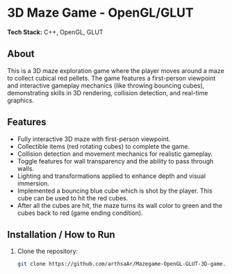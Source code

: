 # 3D Maze Game - OpenGL/GLUT

**Tech Stack:** C++, OpenGL, GLUT

## About
This is a 3D maze exploration game where the player moves around a maze to collect cubical red pellets. The game features a first-person viewpoint and interactive gameplay mechanics (like throwing bouncing cubes), demonstrating skills in 3D rendering, collision detection, and real-time graphics.

## Features
- Fully interactive 3D maze with first-person viewpoint.
- Collectible items (red rotating cubes) to complete the game.
- Collision detection and movement mechanics for realistic gameplay.
- Toggle features for wall transparency and the ability to pass through walls.
- Lighting and transformations applied to enhance depth and visual immersion.
- Implemented a bouncing blue cube which is shot by the player. This cube can be used to hit the red cubes.
- After all the cubes are hit, the maze turns its wall color to green and the cubes back to red (game ending condition).

## Installation / How to Run
1. Clone the repository:
   ```bash
   git clone https://github.com/arthsaAr/Mazegame-OpenGL-GLUT-3D-game.git
